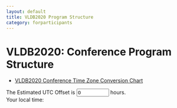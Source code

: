 ```yaml
---
layout: default
title: VLDB2020 Program Structure
category: forparticipants
---
```


# VLDB2020: Conference Program Structure


* [VLDB2020 Conference Time Zone Conversion Chart](program_timetable.html)


<div id="timeZone">
The Estimated UTC Offset is <input type="number" id="utcOffset" name="utcOffset" value="0" min="-12" max="14" step="0.25"> hours.<br>
Your local time: <span class="nowTime"></span>
</div>

<div id="programFrame"></div>